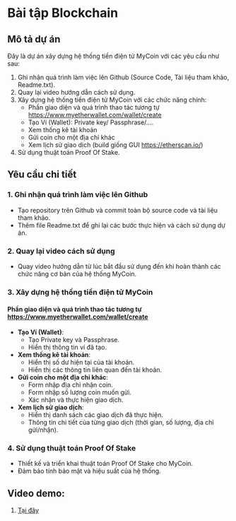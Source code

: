 # Bài tập Blockchain

## Mô tả dự án

Đây là dự án xây dựng hệ thống tiền điện tử MyCoin với các yêu cầu như sau:
1. Ghi nhận quá trình làm việc lên Github (Source Code, Tài liệu tham khảo, Readme.txt).
2. Quay lại video hướng dẫn cách sử dụng.
3. Xây dựng hệ thống tiền điện tử MyCoin với các chức năng chính:
   - Phần giao diện và quá trình thao tác tương tự https://www.myetherwallet.com/wallet/create
   - Tạo Ví (Wallet): Private key/ Passphrase/....
   - Xem thống kê tài khoản
   - Gửi coin cho một địa chỉ khác
   - Xem lịch sử giao dịch (build giống GUI https://etherscan.io/)
4. Sử dụng thuật toán Proof Of Stake.

## Yêu cầu chi tiết

### 1. Ghi nhận quá trình làm việc lên Github
- Tạo repository trên Github và commit toàn bộ source code và tài liệu tham khảo.
- Thêm file Readme.txt để ghi lại các bước thực hiện và cách sử dụng dự án.

### 2. Quay lại video cách sử dụng
- Quay video hướng dẫn từ lúc bắt đầu sử dụng đến khi hoàn thành các chức năng cơ bản của hệ thống MyCoin.

### 3. Xây dựng hệ thống tiền điện tử MyCoin

#### Phần giao diện và quá trình thao tác tương tự https://www.myetherwallet.com/wallet/create
- **Tạo Ví (Wallet)**: 
  - Tạo Private key và Passphrase.
  - Hiển thị thông tin ví đã tạo.
- **Xem thống kê tài khoản**: 
  - Hiển thị số dư hiện tại của tài khoản.
  - Hiển thị các thông tin liên quan đến tài khoản.
- **Gửi coin cho một địa chỉ khác**: 
  - Form nhập địa chỉ nhận coin.
  - Form nhập số lượng coin muốn gửi.
  - Xác nhận và thực hiện giao dịch.
- **Xem lịch sử giao dịch**: 
  - Hiển thị danh sách các giao dịch đã thực hiện.
  - Thông tin chi tiết của từng giao dịch (thời gian, số lượng, địa chỉ gửi/nhận).

### 4. Sử dụng thuật toán Proof Of Stake
- Thiết kế và triển khai thuật toán Proof Of Stake cho MyCoin.
- Đảm bảo tính bảo mật và hiệu suất của hệ thống.


## Video demo: 
1. [Tại đây](https://youtu.be/7SmvikLQIlg)